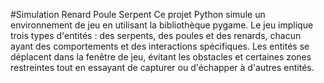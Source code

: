 #Simulation Renard Poule Serpent
Ce projet Python simule un environnement de jeu en utilisant la bibliothèque pygame. Le jeu implique trois types d'entités : des serpents, des poules et des renards, chacun ayant des comportements et des interactions spécifiques. Les entités se déplacent dans la fenêtre de jeu, évitant les obstacles et certaines zones restreintes tout en essayant de capturer ou d'échapper à d'autres entités.
